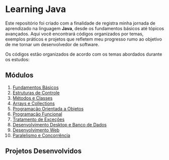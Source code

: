 # Learning Java

Este repositório foi criado com a finalidade de registra minha jornada de aprendizado na linguagem **Java**, desde os fundamentos básicos até tópicos avançados. Aqui você encontrará códigos organizados por temas, exemplos práticos e projetos que refletem meu progresso rumo ao objetivo de me tornar um desenvolvedor de software.

Os códigos estão organizados de acordo com os temas abordados durante os estudos:

## Módulos

1. [Fundamentos Básicos](/modulo1-fundamentos_basicos)
2. [Estruturas de Controle](/modulo2-estruturas_de_controle)
3. [Métodos e Classes ]()
4. [Arrays e Collections]()
5. [Programação Orientada a Objetos]()
6. [Programação Funcional ]()
7. [Tratamento de Exceções]()
8. [Desenvolvimento Desktop e Banco de Dados]()
9. [Desenvolvimento Web]()
10. [Paralelismo e Concorrência]()

## Projetos Desenvolvidos


